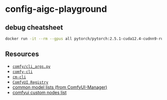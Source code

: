 # config-aigc-playground

## debug cheatsheet
```bash
docker run -it --rm --gpus all pytorch/pytorch:2.5.1-cuda12.4-cudnn9-runtime
```

## Resources
- [`comfy/cli_args.py`](https://github.com/comfyanonymous/ComfyUI/blob/master/comfy/cli_args.py)
- [`comfy-cli`](https://github.com/Comfy-Org/comfy-cli)
- [`cm-cli`](https://github.com/ltdrdata/ComfyUI-Manager/blob/main/docs/en/cm-cli.md)
- [`ComfyUI Registry`](https://registry.comfy.org/)
- [common model lists (from ComfyUI-Manager)](https://github.com/ltdrdata/ComfyUI-Manager/blob/main/model-list.json)
- [comfyui custom nodes list](https://github.com/ltdrdata/ComfyUI-Manager/blob/main/custom-node-list.json)